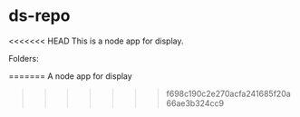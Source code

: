 ds-repo
=======

<<<<<<< HEAD
This is a node app for display.

Folders:

=======
A node app for display
>>>>>>> f698c190c2e270acfa241685f20a66ae3b324cc9
